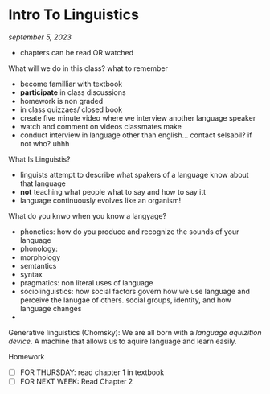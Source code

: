 # Intro To Linguistics

_september 5, 2023_


- chapters can be read OR watched

What will we do in this class? what to remember

- become familliar with textbook
- **participate** in class discussions
- homework is non graded
- in class quizzaes/ closed book
- create five minute video where we interview another language speaker
- watch and comment on videos classmates make
- conduct interview in language other than english… contact selsabil? if not who? uhhh

What Is Linguistis?
- linguists attempt to describe what spakers of a language know about that language
- **not** teaching what people what to say and how to say itt
- language continuously evolves like an organism!

What do you knwo when you know a langyage?
- phonetics: how do you produce and recognize the sounds of your language
- phonology: 
- morphology
- semtantics
- syntax
- pragmatics: non literal uses of language
- sociolinguistics: how social factors govern how we use language and perceive the lanugae of others. social groups, identity, and how language changes
- 

Generative linguistics (Chomsky): We are all born with a *language aquizition device*. A machine that allows us to aquire language and learn easily.


Homework
- [ ] FOR THURSDAY: read chapter 1 in textbook
- [ ] FOR NEXT WEEK: Read Chapter 2